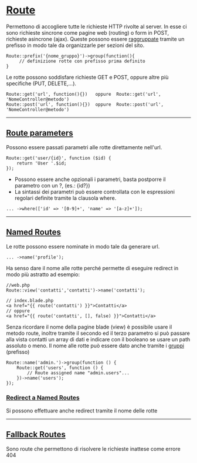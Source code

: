 # [Route](https://laravel.com/docs/5.7/routing)
Permettono di accogliere tutte le richieste HTTP rivolte al server. In esse ci sono richieste sincrone come pagine web (routing) o form in POST, richieste asincrone (ajax).
Queste possono essere [raggruppate](https://laravel.com/docs/5.7/routing#route-groups) tramite un prefisso in modo tale da organizzarle per sezioni del sito.

    Route::prefix('{nome_gruppo}')->group(function(){
         // definizione rotte con prefisso prima definito
    }
Le rotte possono soddisfare richieste GET e POST, oppure altre più specifiche (PUT, DELETE,...).

    Route::get('url', function(){})   oppure  Route::get('url', 'NomeController@metodo')
    Route::post('url', function(){})  oppure  Route::post('url', 'NomeController@metodo')
---
## [Route parameters](https://laravel.com/docs/5.7/routing#route-parameters)
Possono essere passati parametri alle rotte direttamente nell'url.

    Route::get('user/{id}', function ($id) {
        return 'User '.$id;
    });

- Possono essere anche opzionali i parametri, basta postporre il parametro con un ?, (es.: {id?})
- La sintassi dei parametri può essere controllata con le espressioni regolari definite tramite la clausola where.
```
... ->where(['id' => '[0-9]+', 'name' => '[a-z]+']);
```
---
## [Named Routes](https://laravel.com/docs/5.7/routing#named-routes)
Le rotte possono essere nominate in modo tale da generare url.

    ... ->name('profile');

Ha senso dare il nome alle rotte perché permette di eseguire redirect in modo 
più astratto ad esempio:

    //web.php
    Route::view('contatti','contatti')->name('contatti');

    // index.blade.php
    <a href="{{ route('contatti') }}">Contatti</a>
    // oppure 
    <a href="{{ route('contatti', [], false) }}">Contatti</a>

Senza ricordare il nome della pagine blade (view) è possibile usare il metodo route,
inoltre tramite il secondo ed il terzo parametro si può passare alla vista contatti
un array di dati e indicare con il booleano se usare un path assoluto o meno.
Il nome alle rotte può essere dato anche tramite i [gruppi](https://laravel.com/docs/5.7/routing#route-group-name-prefixes) (prefisso)

    Route::name('admin.')->group(function () {
        Route::get('users', function () {
            // Route assigned name "admin.users"...
        })->name('users');
    });

### [Redirect a Named Routes](https://laravel.com/docs/5.7/responses#redirecting-named-routes)
Si possono effettuare anche redirect tramite il nome delle rotte

---

## [Fallback Routes](https://laravel.com/docs/5.7/routing#fallback-routes)
Sono route che permettono di risolvere le richieste inattese come errore 404

